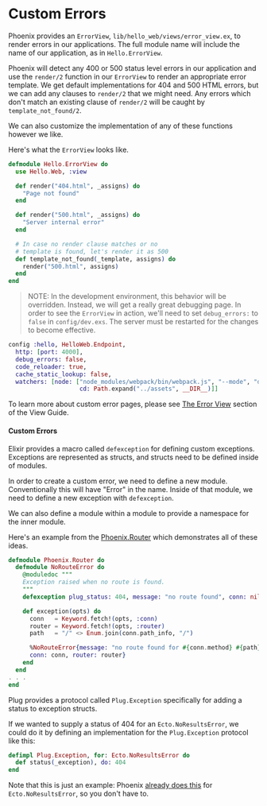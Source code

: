 # Custom Errors

Phoenix provides an `ErrorView`, `lib/hello_web/views/error_view.ex`, to render errors in our applications. The full module name will include the name of our application, as in `Hello.ErrorView`.

Phoenix will detect any 400 or 500 status level errors in our application and use the `render/2` function in our `ErrorView` to render an appropriate error template. We get default implementations for 404 and 500 HTML errors, but we can add any clauses to `render/2` that we might need. Any errors which don't match an existing clause of `render/2` will be caught by `template_not_found/2`.

We can also customize the implementation of any of these functions however we like.

Here's what the `ErrorView` looks like.

```elixir
defmodule Hello.ErrorView do
  use Hello.Web, :view

  def render("404.html", _assigns) do
    "Page not found"
  end

  def render("500.html", _assigns) do
    "Server internal error"
  end

  # In case no render clause matches or no
  # template is found, let's render it as 500
  def template_not_found(_template, assigns) do
    render("500.html", assigns)
  end
end
```

> NOTE: In the development environment, this behavior will be overridden. Instead, we will get a really great debugging page. In order to see the `ErrorView` in action, we'll need to set `debug_errors:` to `false` in `config/dev.exs`. The server must be restarted for the changes to become effective.

```elixir
config :hello, HelloWeb.Endpoint,
  http: [port: 4000],
  debug_errors: false,
  code_reloader: true,
  cache_static_lookup: false,
  watchers: [node: ["node_modules/webpack/bin/webpack.js", "--mode", "development", "--watch-stdin", "--colors",
                    cd: Path.expand("../assets", __DIR__)]]
```

To learn more about custom error pages, please see [The Error View](views.html#the-errorview) section of the View Guide.

#### Custom Errors

Elixir provides a macro called `defexception` for defining custom exceptions. Exceptions are represented as structs, and structs need to be defined inside of modules.

In order to create a custom error, we need to define a new module. Conventionally this will have "Error" in the name. Inside of that module, we need to define a new exception with `defexception`.

We can also define a module within a module to provide a namespace for the inner module.

Here's an example from the [Phoenix.Router](https://github.com/phoenixframework/phoenix/blob/master/lib/phoenix/router.ex) which demonstrates all of these ideas.

```elixir
defmodule Phoenix.Router do
  defmodule NoRouteError do
    @moduledoc """
    Exception raised when no route is found.
    """
    defexception plug_status: 404, message: "no route found", conn: nil, router: nil

    def exception(opts) do
      conn   = Keyword.fetch!(opts, :conn)
      router = Keyword.fetch!(opts, :router)
      path   = "/" <> Enum.join(conn.path_info, "/")

      %NoRouteError{message: "no route found for #{conn.method} #{path} (#{inspect router})",
      conn: conn, router: router}
    end
  end
. . .
end
```

Plug provides a protocol called `Plug.Exception` specifically for adding a status to exception structs.

If we wanted to supply a status of 404 for an `Ecto.NoResultsError`, we could do it by defining an implementation for the `Plug.Exception` protocol like this:

```elixir
defimpl Plug.Exception, for: Ecto.NoResultsError do
  def status(_exception), do: 404
end
```

Note that this is just an example: Phoenix [already does this](https://github.com/phoenixframework/phoenix_ecto/blob/master/lib/phoenix_ecto/plug.ex) for `Ecto.NoResultsError`, so you don't have to.
